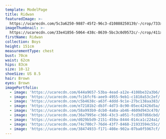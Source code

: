 ```yaml
---
template: ModelPage
title: Ridwan
featuredImage: >-
  https://ucarecdn.com/5c3a6250-9887-45f2-96c3-d10888250139/-/crop/733x427/0,13/-/preview/
imageThumbnail: >-
  https://ucarecdn.com/33e41856-5064-438c-8639-5bc3c0d9572c/-/crop/411x633/206,0/-/preview/
firstName: Ridwan
collection: Boys
height: 151cm
measurementType: chest
bust: 70cm
waist: 62cm
hips: 83cm
size: 10-12
shoeSize: US 8.5
hair: Brown
eyes: Brown
imagePortfolio:
  - image: 'https://ucarecdn.com/644a9657-53ba-4ead-a12e-4108be32a3b6/'
  - image: 'https://ucarecdn.com/fc16fcf6-aee9-4955-9eb1-c1810a53c2ef/'
  - image: 'https://ucarecdn.com/c5b4638c-a63f-4ddd-9c1e-27bc138aa383/'
  - image: 'https://ucarecdn.com/e72181b2-db3f-4d73-8c90-05ec42426d5a/'
  - image: 'https://ucarecdn.com/58a993b9-dcb0-4a8a-ab46-4609d943c470/'
  - image: 'https://ucarecdn.com/36a7995e-c366-43c3-a051-fcd307d66cbd/'
  - image: 'https://ucarecdn.com/d029b5d9-2151-459a-8444-014ca1c224a1/'
  - image: 'https://ucarecdn.com/74c700c7-76d4-43f7-8468-21933594c55c/'
  - image: 'https://ucarecdn.com/38474933-f171-408e-902a-07ba0f5967cf/'
---
```


